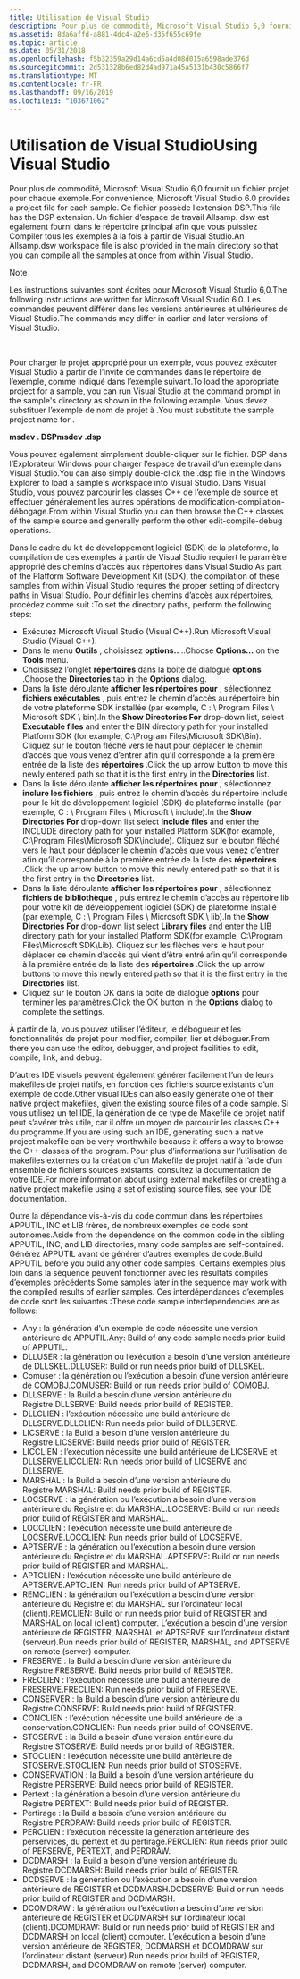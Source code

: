 ```yaml
---
title: Utilisation de Visual Studio
description: Pour plus de commodité, Microsoft Visual Studio 6,0 fournit un fichier projet pour chaque exemple.
ms.assetid: 8da6affd-a881-4dc4-a2e6-d35f655c69fe
ms.topic: article
ms.date: 05/31/2018
ms.openlocfilehash: f5b32359a29d14a6cd5a4d08d015a6598ade376d
ms.sourcegitcommit: 2d531328b6ed82d4ad971a45a5131b430c5866f7
ms.translationtype: MT
ms.contentlocale: fr-FR
ms.lasthandoff: 09/16/2019
ms.locfileid: "103671062"
---
```

# <a name="using-visual-studio"></a><span data-ttu-id="7fe01-103">Utilisation de Visual Studio</span><span class="sxs-lookup"><span data-stu-id="7fe01-103">Using Visual Studio</span></span>

<span data-ttu-id="7fe01-104">Pour plus de commodité, Microsoft Visual Studio 6,0 fournit un fichier projet pour chaque exemple.</span><span class="sxs-lookup"><span data-stu-id="7fe01-104">For convenience, Microsoft Visual Studio 6.0 provides a project file for each sample.</span></span> <span data-ttu-id="7fe01-105">Ce fichier possède l’extension DSP.</span><span class="sxs-lookup"><span data-stu-id="7fe01-105">This file has the DSP extension.</span></span> <span data-ttu-id="7fe01-106">Un fichier d’espace de travail Allsamp. dsw est également fourni dans le répertoire principal afin que vous puissiez Compiler tous les exemples à la fois à partir de Visual Studio.</span><span class="sxs-lookup"><span data-stu-id="7fe01-106">An Allsamp.dsw workspace file is also provided in the main directory so that you can compile all the samples at once from within Visual Studio.</span></span>

> [!Note]  
> <span data-ttu-id="7fe01-107">Les instructions suivantes sont écrites pour Microsoft Visual Studio 6,0.</span><span class="sxs-lookup"><span data-stu-id="7fe01-107">The following instructions are written for Microsoft Visual Studio 6.0.</span></span> <span data-ttu-id="7fe01-108">Les commandes peuvent différer dans les versions antérieures et ultérieures de Visual Studio.</span><span class="sxs-lookup"><span data-stu-id="7fe01-108">The commands may differ in earlier and later versions of Visual Studio.</span></span>

 

<span data-ttu-id="7fe01-109">Pour charger le projet approprié pour un exemple, vous pouvez exécuter Visual Studio à partir de l’invite de commandes dans le répertoire de l’exemple, comme indiqué dans l’exemple suivant.</span><span class="sxs-lookup"><span data-stu-id="7fe01-109">To load the appropriate project for a sample, you can run Visual Studio at the command prompt in the sample's directory as shown in the following example.</span></span> <span data-ttu-id="7fe01-110">Vous devez substituer l’exemple de nom de projet à **<project name>** .</span><span class="sxs-lookup"><span data-stu-id="7fe01-110">You must substitute the sample project name for **<project name>**.</span></span>

<span data-ttu-id="7fe01-111">**msdev <project name> . DSP**</span><span class="sxs-lookup"><span data-stu-id="7fe01-111">**msdev <project name>.dsp**</span></span>

<span data-ttu-id="7fe01-112">Vous pouvez également simplement double-cliquer sur le fichier. DSP dans l’Explorateur Windows pour charger l’espace de travail d’un exemple dans Visual Studio.</span><span class="sxs-lookup"><span data-stu-id="7fe01-112">You can also simply double-click the .dsp file in the Windows Explorer to load a sample's workspace into Visual Studio.</span></span> <span data-ttu-id="7fe01-113">Dans Visual Studio, vous pouvez parcourir les classes C++ de l’exemple de source et effectuer généralement les autres opérations de modification-compilation-débogage.</span><span class="sxs-lookup"><span data-stu-id="7fe01-113">From within Visual Studio you can then browse the C++ classes of the sample source and generally perform the other edit-compile-debug operations.</span></span>

<span data-ttu-id="7fe01-114">Dans le cadre du kit de développement logiciel (SDK) de la plateforme, la compilation de ces exemples à partir de Visual Studio requiert le paramètre approprié des chemins d’accès aux répertoires dans Visual Studio.</span><span class="sxs-lookup"><span data-stu-id="7fe01-114">As part of the Platform Software Development Kit (SDK), the compilation of these samples from within Visual Studio requires the proper setting of directory paths in Visual Studio.</span></span> <span data-ttu-id="7fe01-115">Pour définir les chemins d’accès aux répertoires, procédez comme suit :</span><span class="sxs-lookup"><span data-stu-id="7fe01-115">To set the directory paths, perform the following steps:</span></span>

-   <span data-ttu-id="7fe01-116">Exécutez Microsoft Visual Studio (Visual C++).</span><span class="sxs-lookup"><span data-stu-id="7fe01-116">Run Microsoft Visual Studio (Visual C++).</span></span>
-   <span data-ttu-id="7fe01-117">Dans le menu **Outils** , choisissez **options..** ..</span><span class="sxs-lookup"><span data-stu-id="7fe01-117">Choose **Options...** on the **Tools** menu.</span></span>
-   <span data-ttu-id="7fe01-118">Choisissez l’onglet **répertoires** dans la boîte de dialogue **options** .</span><span class="sxs-lookup"><span data-stu-id="7fe01-118">Choose the **Directories** tab in the **Options** dialog.</span></span>
-   <span data-ttu-id="7fe01-119">Dans la liste déroulante **afficher les répertoires pour** , sélectionnez **fichiers exécutables** , puis entrez le chemin d’accès au répertoire bin de votre plateforme SDK installée (par exemple, C : \\ Program Files \\ Microsoft SDK \\ bin).</span><span class="sxs-lookup"><span data-stu-id="7fe01-119">In the **Show Directories For** drop-down list, select **Executable files** and enter the BIN directory path for your installed Platform SDK (for example, C:\\Program Files\\Microsoft SDK\\Bin).</span></span> <span data-ttu-id="7fe01-120">Cliquez sur le bouton fléché vers le haut pour déplacer le chemin d’accès que vous venez d’entrer afin qu’il corresponde à la première entrée de la liste des **répertoires** .</span><span class="sxs-lookup"><span data-stu-id="7fe01-120">Click the up arrow button to move this newly entered path so that it is the first entry in the **Directories** list.</span></span>
-   <span data-ttu-id="7fe01-121">Dans la liste déroulante **afficher les répertoires pour** , sélectionnez **inclure les fichiers** , puis entrez le chemin d’accès du répertoire include pour le kit de développement logiciel (SDK) de plateforme installé (par exemple, C : \\ Program Files \\ Microsoft \\ include).</span><span class="sxs-lookup"><span data-stu-id="7fe01-121">In the **Show Directories For** drop-down list select **Include files** and enter the INCLUDE directory path for your installed Platform SDK(for example, C:\\Program Files\\Microsoft SDK\\include).</span></span> <span data-ttu-id="7fe01-122">Cliquez sur le bouton fléché vers le haut pour déplacer le chemin d’accès que vous venez d’entrer afin qu’il corresponde à la première entrée de la liste des **répertoires** .</span><span class="sxs-lookup"><span data-stu-id="7fe01-122">Click the up arrow button to move this newly entered path so that it is the first entry in the **Directories** list.</span></span>
-   <span data-ttu-id="7fe01-123">Dans la liste déroulante **afficher les répertoires pour** , sélectionnez **fichiers de bibliothèque** , puis entrez le chemin d’accès au répertoire lib pour votre kit de développement logiciel (SDK) de plateforme installé (par exemple, C : \\ Program Files \\ Microsoft SDK \\ lib).</span><span class="sxs-lookup"><span data-stu-id="7fe01-123">In the **Show Directories For** drop-down list select **Library files** and enter the LIB directory path for your installed Platform SDK(for example, C:\\Program Files\\Microsoft SDK\\Lib).</span></span> <span data-ttu-id="7fe01-124">Cliquez sur les flèches vers le haut pour déplacer ce chemin d’accès qui vient d’être entré afin qu’il corresponde à la première entrée de la liste des **répertoires** .</span><span class="sxs-lookup"><span data-stu-id="7fe01-124">Click the up arrow buttons to move this newly entered path so that it is the first entry in the **Directories** list.</span></span>
-   <span data-ttu-id="7fe01-125">Cliquez sur le bouton OK dans la boîte de dialogue **options** pour terminer les paramètres.</span><span class="sxs-lookup"><span data-stu-id="7fe01-125">Click the OK button in the **Options** dialog to complete the settings.</span></span>

<span data-ttu-id="7fe01-126">À partir de là, vous pouvez utiliser l’éditeur, le débogueur et les fonctionnalités de projet pour modifier, compiler, lier et déboguer.</span><span class="sxs-lookup"><span data-stu-id="7fe01-126">From there you can use the editor, debugger, and project facilities to edit, compile, link, and debug.</span></span>

<span data-ttu-id="7fe01-127">D’autres IDE visuels peuvent également générer facilement l’un de leurs makefiles de projet natifs, en fonction des fichiers source existants d’un exemple de code.</span><span class="sxs-lookup"><span data-stu-id="7fe01-127">Other visual IDEs can also easily generate one of their native project makefiles, given the existing source files of a code sample.</span></span> <span data-ttu-id="7fe01-128">Si vous utilisez un tel IDE, la génération de ce type de Makefile de projet natif peut s’avérer très utile, car il offre un moyen de parcourir les classes C++ du programme.</span><span class="sxs-lookup"><span data-stu-id="7fe01-128">If you are using such an IDE, generating such a native project makefile can be very worthwhile because it offers a way to browse the C++ classes of the program.</span></span> <span data-ttu-id="7fe01-129">Pour plus d’informations sur l’utilisation de makefiles externes ou la création d’un Makefile de projet natif à l’aide d’un ensemble de fichiers sources existants, consultez la documentation de votre IDE.</span><span class="sxs-lookup"><span data-stu-id="7fe01-129">For more information about using external makefiles or creating a native project makefile using a set of existing source files, see your IDE documentation.</span></span>

<span data-ttu-id="7fe01-130">Outre la dépendance vis-à-vis du code commun dans les répertoires APPUTIL, INC et LIB frères, de nombreux exemples de code sont autonomes.</span><span class="sxs-lookup"><span data-stu-id="7fe01-130">Aside from the dependence on the common code in the sibling APPUTIL, INC, and LIB directories, many code samples are self-contained.</span></span> <span data-ttu-id="7fe01-131">Générez APPUTIL avant de générer d’autres exemples de code.</span><span class="sxs-lookup"><span data-stu-id="7fe01-131">Build APPUTIL before you build any other code samples.</span></span> <span data-ttu-id="7fe01-132">Certains exemples plus loin dans la séquence peuvent fonctionner avec les résultats compilés d’exemples précédents.</span><span class="sxs-lookup"><span data-stu-id="7fe01-132">Some samples later in the sequence may work with the compiled results of earlier samples.</span></span> <span data-ttu-id="7fe01-133">Ces interdépendances d’exemples de code sont les suivantes :</span><span class="sxs-lookup"><span data-stu-id="7fe01-133">These code sample interdependencies are as follows:</span></span>

-   <span data-ttu-id="7fe01-134">Any : la génération d’un exemple de code nécessite une version antérieure de APPUTIL.</span><span class="sxs-lookup"><span data-stu-id="7fe01-134">Any: Build of any code sample needs prior build of APPUTIL.</span></span>
-   <span data-ttu-id="7fe01-135">DLLUSER : la génération ou l’exécution a besoin d’une version antérieure de DLLSKEL.</span><span class="sxs-lookup"><span data-stu-id="7fe01-135">DLLUSER: Build or run needs prior build of DLLSKEL.</span></span>
-   <span data-ttu-id="7fe01-136">Comuser : la génération ou l’exécution a besoin d’une version antérieure de COMOBJ.</span><span class="sxs-lookup"><span data-stu-id="7fe01-136">COMUSER: Build or run needs prior build of COMOBJ.</span></span>
-   <span data-ttu-id="7fe01-137">DLLSERVE : la Build a besoin d’une version antérieure du Registre.</span><span class="sxs-lookup"><span data-stu-id="7fe01-137">DLLSERVE: Build needs prior build of REGISTER.</span></span>
-   <span data-ttu-id="7fe01-138">DLLCLIEN : l’exécution nécessite une build antérieure de DLLSERVE.</span><span class="sxs-lookup"><span data-stu-id="7fe01-138">DLLCLIEN: Run needs prior build of DLLSERVE.</span></span>
-   <span data-ttu-id="7fe01-139">LICSERVE : la Build a besoin d’une version antérieure du Registre.</span><span class="sxs-lookup"><span data-stu-id="7fe01-139">LICSERVE: Build needs prior build of REGISTER.</span></span>
-   <span data-ttu-id="7fe01-140">LICCLIEN : l’exécution nécessite une build antérieure de LICSERVE et DLLSERVE.</span><span class="sxs-lookup"><span data-stu-id="7fe01-140">LICCLIEN: Run needs prior build of LICSERVE and DLLSERVE.</span></span>
-   <span data-ttu-id="7fe01-141">MARSHAL : la Build a besoin d’une version antérieure du Registre.</span><span class="sxs-lookup"><span data-stu-id="7fe01-141">MARSHAL: Build needs prior build of REGISTER.</span></span>
-   <span data-ttu-id="7fe01-142">LOCSERVE : la génération ou l’exécution a besoin d’une version antérieure du Registre et du MARSHAL.</span><span class="sxs-lookup"><span data-stu-id="7fe01-142">LOCSERVE: Build or run needs prior build of REGISTER and MARSHAL.</span></span>
-   <span data-ttu-id="7fe01-143">LOCCLIEN : l’exécution nécessite une build antérieure de LOCSERVE.</span><span class="sxs-lookup"><span data-stu-id="7fe01-143">LOCCLIEN: Run needs prior build of LOCSERVE.</span></span>
-   <span data-ttu-id="7fe01-144">APTSERVE : la génération ou l’exécution a besoin d’une version antérieure du Registre et du MARSHAL.</span><span class="sxs-lookup"><span data-stu-id="7fe01-144">APTSERVE: Build or run needs prior build of REGISTER and MARSHAL.</span></span>
-   <span data-ttu-id="7fe01-145">APTCLIEN : l’exécution nécessite une build antérieure de APTSERVE.</span><span class="sxs-lookup"><span data-stu-id="7fe01-145">APTCLIEN: Run needs prior build of APTSERVE.</span></span>
-   <span data-ttu-id="7fe01-146">REMCLIEN : la génération ou l’exécution a besoin d’une version antérieure du Registre et du MARSHAL sur l’ordinateur local (client).</span><span class="sxs-lookup"><span data-stu-id="7fe01-146">REMCLIEN: Build or run needs prior build of REGISTER and MARSHAL on local (client) computer.</span></span> <span data-ttu-id="7fe01-147">L’exécution a besoin d’une version antérieure de REGISTER, MARSHAL et APTSERVE sur l’ordinateur distant (serveur).</span><span class="sxs-lookup"><span data-stu-id="7fe01-147">Run needs prior build of REGISTER, MARSHAL, and APTSERVE on remote (server) computer.</span></span>
-   <span data-ttu-id="7fe01-148">FRESERVE : la Build a besoin d’une version antérieure du Registre.</span><span class="sxs-lookup"><span data-stu-id="7fe01-148">FRESERVE: Build needs prior build of REGISTER.</span></span>
-   <span data-ttu-id="7fe01-149">FRECLIEN : l’exécution nécessite une build antérieure de FRESERVE.</span><span class="sxs-lookup"><span data-stu-id="7fe01-149">FRECLIEN: Run needs prior build of FRESERVE.</span></span>
-   <span data-ttu-id="7fe01-150">CONSERVER : la Build a besoin d’une version antérieure du Registre.</span><span class="sxs-lookup"><span data-stu-id="7fe01-150">CONSERVE: Build needs prior build of REGISTER.</span></span>
-   <span data-ttu-id="7fe01-151">CONCLIEN : l’exécution nécessite une build antérieure de la conservation.</span><span class="sxs-lookup"><span data-stu-id="7fe01-151">CONCLIEN: Run needs prior build of CONSERVE.</span></span>
-   <span data-ttu-id="7fe01-152">STOSERVE : la Build a besoin d’une version antérieure du Registre.</span><span class="sxs-lookup"><span data-stu-id="7fe01-152">STOSERVE: Build needs prior build of REGISTER.</span></span>
-   <span data-ttu-id="7fe01-153">STOCLIEN : l’exécution nécessite une build antérieure de STOSERVE.</span><span class="sxs-lookup"><span data-stu-id="7fe01-153">STOCLIEN: Run needs prior build of STOSERVE.</span></span>
-   <span data-ttu-id="7fe01-154">CONSERVATION : la Build a besoin d’une version antérieure du Registre.</span><span class="sxs-lookup"><span data-stu-id="7fe01-154">PERSERVE: Build needs prior build of REGISTER.</span></span>
-   <span data-ttu-id="7fe01-155">Pertext : la génération a besoin d’une version antérieure du Registre.</span><span class="sxs-lookup"><span data-stu-id="7fe01-155">PERTEXT: Build needs prior build of REGISTER.</span></span>
-   <span data-ttu-id="7fe01-156">Pertirage : la Build a besoin d’une version antérieure du Registre.</span><span class="sxs-lookup"><span data-stu-id="7fe01-156">PERDRAW: Build needs prior build of REGISTER.</span></span>
-   <span data-ttu-id="7fe01-157">PERCLIEN : l’exécution nécessite la génération antérieure des perservices, du pertext et du pertirage.</span><span class="sxs-lookup"><span data-stu-id="7fe01-157">PERCLIEN: Run needs prior build of PERSERVE, PERTEXT, and PERDRAW.</span></span>
-   <span data-ttu-id="7fe01-158">DCDMARSH : la Build a besoin d’une version antérieure du Registre.</span><span class="sxs-lookup"><span data-stu-id="7fe01-158">DCDMARSH: Build needs prior build of REGISTER.</span></span>
-   <span data-ttu-id="7fe01-159">DCDSERVE : la génération ou l’exécution a besoin d’une version antérieure de REGISTER et DCDMARSH.</span><span class="sxs-lookup"><span data-stu-id="7fe01-159">DCDSERVE: Build or run needs prior build of REGISTER and DCDMARSH.</span></span>
-   <span data-ttu-id="7fe01-160">DCOMDRAW : la génération ou l’exécution a besoin d’une version antérieure de REGISTER et DCDMARSH sur l’ordinateur local (client).</span><span class="sxs-lookup"><span data-stu-id="7fe01-160">DCOMDRAW: Build or run needs prior build of REGISTER and DCDMARSH on local (client) computer.</span></span> <span data-ttu-id="7fe01-161">L’exécution a besoin d’une version antérieure de REGISTER, DCDMARSH et DCOMDRAW sur l’ordinateur distant (serveur).</span><span class="sxs-lookup"><span data-stu-id="7fe01-161">Run needs prior build of REGISTER, DCDMARSH, and DCOMDRAW on remote (server) computer.</span></span>

 

 




